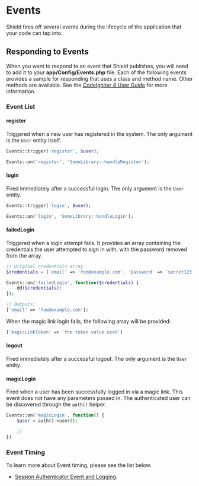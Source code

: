 # Events

Shield fires off several events during the lifecycle of the application that your code can tap into.

## Responding to Events

When you want to respond to an event that Shield publishes, you will need to add it to your **app/Config/Events.php**
file. Each of the following events provides a sample for responding that uses a class and method name.
Other methods are available. See the [CodeIgniter 4 User Guide](https://codeigniter.com/user_guide/extending/events.html)
for more information.

### Event List

#### register

Triggered when a new user has registered in the system. The only argument is the `User` entity itself.

```php
Events::trigger('register', $user);

Events::on('register', 'SomeLibrary::handleRegister');
```

#### login

Fired immediately after a successful login. The only argument is the `User` entity.

```php
Events::trigger('login', $user);

Events::on('login', 'SomeLibrary::handleLogin');
```

#### failedLogin

Triggered when a login attempt fails. It provides an array containing the credentials the user attempted to
sign in with, with the password removed from the array.

```php
// Original credentials array
$credentials = ['email' => 'foo@example.com', 'password' => 'secret123'];

Events::on('failedLogin', function($credentials) {
    dd($credentials);
});

// Outputs:
['email' => 'foo@example.com'];
```

When the magic link login fails, the following array will be provided:

```php
['magicLinkToken' => 'the token value used']
```

#### logout

Fired immediately after a successful logout. The only argument is the `User` entity.

#### magicLogin

Fired when a user has been successfully logged in via a magic link. This event does not have any parameters passed in. The authenticated user can be discovered through the `auth()` helper.

```php
Events::on('magicLogin', function() {
    $user = auth()->user();

    //
})
```

### Event Timing

To learn more about Event timing, please see the list below.

- [Session Authenticator Event and Logging](./session_auth_event_and_logging.md).
